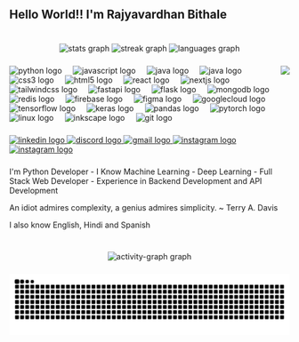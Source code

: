 <h2 align="left">Hello World!! I'm Rajyavardhan Bithale</h2>

###

<br clear="both">

<div align="center">
  <img src="https://github-readme-stats.vercel.app/api?username=rajyavardhanbithale&hide_title=false&hide_rank=false&show_icons=true&count_private=true&disable_animations=false&theme=nord&locale=en&hide_border=true&border_radius=15" height="150" alt="stats graph"  />
  <img src="https://streak-stats.demolab.com?user=rajyavardhanbithale&locale=en&mode=daily&theme=nord&hide_border=true&border_radius=15&count_private=true" height="150" alt="streak graph"  />
  <img src="https://github-readme-stats.vercel.app/api/top-langs?username=rajyavardhanbithale&locale=en&hide_title=false&layout=compact&card_width=320&langs_count=6&theme=nord&hide_border=true&border_radius=15&count_private=true" height="150" alt="languages graph"  />
</div>

###

<img align="right" height="150" src="https://i.pinimg.com/originals/b0/7b/5b/b07b5bbfc32b4958810d59a79cd3aac9.gif"  />

###


<div align="left">
  <img src="https://cdn.jsdelivr.net/gh/devicons/devicon/icons/python/python-original.svg" height="30" alt="python logo"  />
  <img width="12" />
  <img src="https://cdn.jsdelivr.net/gh/devicons/devicon/icons/javascript/javascript-original.svg" height="30" alt="javascript logo"  />
  <img width="12" />
  <img src="https://cdn.jsdelivr.net/gh/devicons/devicon/icons/typescript/typescript-original.svg" height="30" alt="java logo"  />
  <img width="12" />
  <img src="https://cdn.jsdelivr.net/gh/devicons/devicon/icons/java/java-original.svg" height="30" alt="java logo"  />
  <img width="12" />
  <img src="https://cdn.jsdelivr.net/gh/devicons/devicon/icons/css3/css3-original.svg" height="30" alt="css3 logo"  />
  <img width="12" />
  <img src="https://cdn.jsdelivr.net/gh/devicons/devicon/icons/html5/html5-original.svg" height="30" alt="html5 logo"  />
  <img width="12" />
  <img src="https://cdn.jsdelivr.net/gh/devicons/devicon/icons/react/react-original.svg" height="30" alt="react logo"  />
  <img width="12" />
  <img src="https://cdn.jsdelivr.net/gh/devicons/devicon/icons/nextjs/nextjs-original.svg" height="30" alt="nextjs logo"  />
  <img width="12" />
  <img src="https://cdn.jsdelivr.net/gh/devicons/devicon/icons/tailwindcss/tailwindcss-original-wordmark.svg" height="30" alt="tailwindcss logo"  />
  <img width="12" />
  <img src="https://cdn.jsdelivr.net/gh/devicons/devicon/icons/fastapi/fastapi-original.svg" height="30" alt="fastapi logo"  />
  <img width="12" />
  <img src="https://cdn.jsdelivr.net/gh/devicons/devicon/icons/flask/flask-original.svg" height="30" alt="flask logo"  />
  <img width="12" />
  <img src="https://cdn.jsdelivr.net/gh/devicons/devicon/icons/mongodb/mongodb-original.svg" height="30" alt="mongodb logo"  />
  <img width="12" />
  <img src="https://cdn.jsdelivr.net/gh/devicons/devicon/icons/redis/redis-original.svg" height="30" alt="redis logo"  />
  <img width="12" />
  <img src="https://cdn.jsdelivr.net/gh/devicons/devicon/icons/firebase/firebase-plain.svg" height="30" alt="firebase logo"  />
  <img width="12" />
  <img src="https://cdn.jsdelivr.net/gh/devicons/devicon/icons/figma/figma-original.svg" height="30" alt="figma logo"  />
  <img width="12" />
  <img src="https://cdn.jsdelivr.net/gh/devicons/devicon/icons/googlecloud/googlecloud-original.svg" height="30" alt="googlecloud logo"  />
  <img width="12" />
  <img src="https://cdn.jsdelivr.net/gh/devicons/devicon/icons/tensorflow/tensorflow-original.svg" height="30" alt="tensorflow logo"  />
  <img width="12" />
  <img src="https://cdn.jsdelivr.net/gh/devicons/devicon/icons/keras/keras-original.svg" height="30" alt="keras logo"  />
  <img width="12" />
  <img src="https://cdn.jsdelivr.net/gh/devicons/devicon/icons/pandas/pandas-original.svg" height="30" alt="pandas logo"  />
  <img width="12" />
  <img src="https://cdn.jsdelivr.net/gh/devicons/devicon/icons/pytorch/pytorch-original.svg" height="30" alt="pytorch logo"  />
  <img width="12" />
  <img src="https://cdn.jsdelivr.net/gh/devicons/devicon/icons/linux/linux-original.svg" height="30" alt="linux logo"  />
  <img width="12" />
  <img src="https://cdn.jsdelivr.net/gh/devicons/devicon/icons/inkscape/inkscape-original.svg" height="30" alt="inkscape logo"  />
  <img width="12" />
  <img src="https://cdn.jsdelivr.net/gh/devicons/devicon/icons/git/git-original.svg" height="30" alt="git logo"  />
</div>

###

<div align="left">
  <a href="https://www.linkedin.com/in/rajyavardhan-bithale-999482258/" target="_blank">
    <img src="https://img.shields.io/static/v1?message=LinkedIn&logo=linkedin&label=&color=0077B5&logoColor=white&labelColor=&style=for-the-badge" height="35" alt="linkedin logo"  />
  </a>
  <a href="https://discordapp.com/users/701056498557517906" target="_blank">
    <img src="https://img.shields.io/static/v1?message=Discord&logo=discord&label=&color=7289DA&logoColor=white&labelColor=&style=for-the-badge" height="35" alt="discord logo"  />
  </a>
  <a href="mailto:bithale02@gmail.com" target="_blank">
    <img src="https://img.shields.io/static/v1?message=Gmail&logo=gmail&label=&color=D14836&logoColor=white&labelColor=&style=for-the-badge" height="35" alt="gmail logo"  />
  </a>
  <a href="https://www.instagram.com/rajyavardhan.8" target="_blank">
    <img src="https://img.shields.io/static/v1?message=Instagram&logo=instagram&label=&color=E4405F&logoColor=white&labelColor=&style=for-the-badge" height="35" alt="instagram logo"  />
  </a>
    <a href="https://wellfound.com/u/rajyavardhan-bithale-1" target="_blank">
    <img src="https://img.shields.io/badge/AngelList-%23D4D4D4.svg?style=for-the-badge&logo=AngelList&logoColor=white" height="35" alt="instagram logo"  />
  </a>
</div>

###

<p align="left">I'm Python Developer - I Know Machine Learning - Deep Learning - Full Stack Web Developer - Experience in Backend Development and API Development
</p>

<p align="left">An idiot admires complexity, a genius admires simplicity. ~ Terry A. Davis</p>

<p align="left">I also know English, Hindi and Spanish </p>
<div align="left">
<!--
<img src="https://cdn.jsdelivr.net/gh/hampusborgos/country-flags@main/svg/us.svg" height="35" width="35" style="border-radius:50%"/>
<img src="https://cdn.jsdelivr.net/gh/hampusborgos/country-flags@main/svg/in.svg" height="35" width="35" style="border-radius:50%"/>
<img src="https://cdn.jsdelivr.net/gh/hampusborgos/country-flags@main/svg/es.svg" height="35" width="35" style="border-radius:50%"/>
</div>
-->

###

<br clear="both">

<div align="center">
  <img src="https://github-readme-activity-graph.vercel.app/graph?username=rajyavardhanbithale&radius=16&theme=nord&area=true&order=5&hide_border=true" height="300" alt="activity-graph graph"  />
</div>

###

<img src="https://raw.githubusercontent.com/rajyavardhanbithale/rajyavardhanbithale/output/snake.svg" alt="Snake animation" />

###
